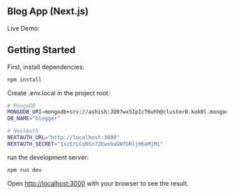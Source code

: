 ## Blog App (Next.js)

Live Demo: 

## Getting Started

First, install dependencies:

```bash
npm install
```

Create .env.local in the project root:

```bash
# MongoDB
MONGODB_URI=mongodb+srv://ashish:JQ97wx5IpIcT6uhh@cluster0.kok0l.mongodb.net/?retryWrites=true&w=majority&appName=Cluster0
DB_NAME="blogger"

# NextAuth
NEXTAUTH_URL="http://localhost:3000"
NEXTAUTH_SECRET="IxzErLCqN5n7ZEwxbaGWfGRljH6oMjMi"
```

run the development server:

```bash
npm run dev
```

Open [http://localhost:3000](http://localhost:3000) with your browser to see the result.
